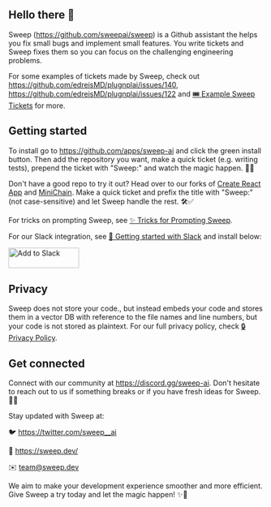 ## Hello there 👋

Sweep (https://github.com/sweepai/sweep) is a Github assistant the helps you fix small bugs and implement small features. You write tickets and Sweep fixes them so you can focus on the challenging engineering problems.

For some examples of tickets made by Sweep, check out https://github.com/edreisMD/plugnplai/issues/140, https://github.com/edreisMD/plugnplai/issues/122 and [🎟️ Example Sweep Tickets](https://docs.sweep.dev/examples) for more.

## Getting started

To install go to https://github.com/apps/sweep-ai and click the green install button. Then add the repository you want, make a quick ticket (e.g. writing tests), prepend the ticket with "Sweep:" and watch the magic happen. 🚀🔮

Don't have a good repo to try it out? Head over to our forks of [Create React App](https://github.com/sweepai/create-react-app/issues) and [MiniChain](https://github.com/sweepai/minichain/issues). Make a quick ticket and prefix the title with "Sweep:" (not case-sensitive) and let Sweep handle the rest. 🛠️✅

For tricks on prompting Sweep, see [✨ Tricks for Prompting Sweep](https://docs.sweep.dev/tips).

For our Slack integration, see [💼 Getting started with Slack](https://docs.sweep.dev/slack) and install below:
<p align="left">
  <a href="https://sweepai--prod-slack-install.modal.run/"><img alt="Add to Slack" height="40" width="139" src="https://platform.slack-edge.com/img/add_to_slack.png" srcSet="https://platform.slack-edge.com/img/add_to_slack.png 1x, https://platform.slack-edge.com/img/add_to_slack@2x.png 2x"  target="_blank" rel="noopener noreferrer" /></a>
</p>

## Privacy

Sweep does not store your code., but instead embeds your code and stores them in a vector DB with reference to the file names and line numbers, but your code is not stored as plaintext. For our full privacy policy, check [🔒 Privacy Policy](https://docs.sweep.dev/privacy-policy).

## Get connected

Connect with our community at https://discord.gg/sweep-ai. Don't hesitate to reach out to us if something breaks or if you have fresh ideas for Sweep. 💬👥

Stay updated with Sweep at:

🐦 https://twitter.com/sweep__ai

🔗 https://sweep.dev/

✉️ team@sweep.dev

We aim to make your development experience smoother and more efficient. Give Sweep a try today and let the magic happen! ✨🤖

<!--

**Here are some ideas to get you started:**

🙋‍♀️ A short introduction - what is your organization all about?
🌈 Contribution guidelines - how can the community get involved?
👩‍💻 Useful resources - where can the community find your docs? Is there anything else the community should know?
🍿 Fun facts - what does your team eat for breakfast?
🧙 Remember, you can do mighty things with the power of [Markdown](https://docs.github.com/github/writing-on-github/getting-started-with-writing-and-formatting-on-github/basic-writing-and-formatting-syntax)
-->
